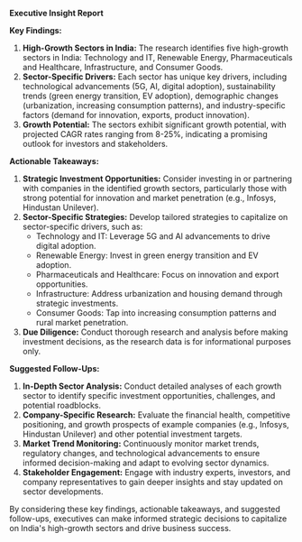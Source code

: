 **Executive Insight Report**

**Key Findings:**

1. **High-Growth Sectors in India:** The research identifies five high-growth sectors in India: Technology and IT, Renewable Energy, Pharmaceuticals and Healthcare, Infrastructure, and Consumer Goods.
2. **Sector-Specific Drivers:** Each sector has unique key drivers, including technological advancements (5G, AI, digital adoption), sustainability trends (green energy transition, EV adoption), demographic changes (urbanization, increasing consumption patterns), and industry-specific factors (demand for innovation, exports, product innovation).
3. **Growth Potential:** The sectors exhibit significant growth potential, with projected CAGR rates ranging from 8-25%, indicating a promising outlook for investors and stakeholders.

**Actionable Takeaways:**

1. **Strategic Investment Opportunities:** Consider investing in or partnering with companies in the identified growth sectors, particularly those with strong potential for innovation and market penetration (e.g., Infosys, Hindustan Unilever).
2. **Sector-Specific Strategies:** Develop tailored strategies to capitalize on sector-specific drivers, such as:
	* Technology and IT: Leverage 5G and AI advancements to drive digital adoption.
	* Renewable Energy: Invest in green energy transition and EV adoption.
	* Pharmaceuticals and Healthcare: Focus on innovation and export opportunities.
	* Infrastructure: Address urbanization and housing demand through strategic investments.
	* Consumer Goods: Tap into increasing consumption patterns and rural market penetration.
3. **Due Diligence:** Conduct thorough research and analysis before making investment decisions, as the research data is for informational purposes only.

**Suggested Follow-Ups:**

1. **In-Depth Sector Analysis:** Conduct detailed analyses of each growth sector to identify specific investment opportunities, challenges, and potential roadblocks.
2. **Company-Specific Research:** Evaluate the financial health, competitive positioning, and growth prospects of example companies (e.g., Infosys, Hindustan Unilever) and other potential investment targets.
3. **Market Trend Monitoring:** Continuously monitor market trends, regulatory changes, and technological advancements to ensure informed decision-making and adapt to evolving sector dynamics.
4. **Stakeholder Engagement:** Engage with industry experts, investors, and company representatives to gain deeper insights and stay updated on sector developments.

By considering these key findings, actionable takeaways, and suggested follow-ups, executives can make informed strategic decisions to capitalize on India's high-growth sectors and drive business success.